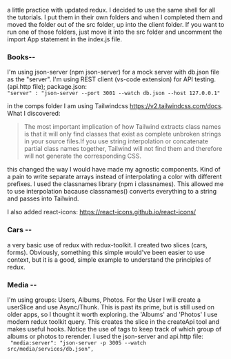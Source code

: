 a little practice with updated redux.
I decided to use the same shell for all the tutorials. 
I put them in their own folders and when I completed them and moved the folder out of the src folder, up into the client folder. 
If you want to run one of those folders, just move it into the src folder and uncomment the import App statement in the index.js file.

### **Books--**
  I'm using json-server (npm json-server) for a mock server with db.json file as the "server".
  I'm using REST client (vs-code extension) for API testing.  (api.http file);
  package.json: <br />
  `"server" : "json-server --port 3001 --watch db.json --host 127.0.0.1"`

in the comps folder I am using Tailwindcss https://v2.tailwindcss.com/docs.  What I discovered:

>The most important implication of how Tailwind extracts class names is that it will only find classes that exist as complete unbroken strings in your source files.If you use string interpolation or concatenate partial class names together, Tailwind will not find them and therefore will not generate the corresponding CSS.


this changed the way I would have made my agnostic components. Kind of a pain to write separate arrays instead of interpolating a color with different prefixes.
I used the classnames library (npm i classnames).  This allowed me to use interpolation bacause classnames() converts everything to a string and passes into Tailwind.

I also added react-icons:  https://react-icons.github.io/react-icons/

### **Cars --**
a very basic use of redux with redux-toolkit. I created two slices (cars, forms). Obviously, something this simple would've been easier to use context, but it is a good, simple example to understand the principles of redux.

### **Media --**
  I'm using groups: Users, Albums, Photos.
  For the User I will create a userSlice and use Async/Thunk.  This is past its prime, but is still used on older apps, so I thought it worth exploring.
  the 'Albums' and 'Photos' I use modern redux toolkit query. This creates the slice in the createApi tool and makes useful hooks. Notice the use of tags to keep track of which group of albums or photos to rerender.
  I used the json-server and api.http file: <br/>
  ``` "media:server": "json-server -p 3005 --watch src/media/services/db.json",```

